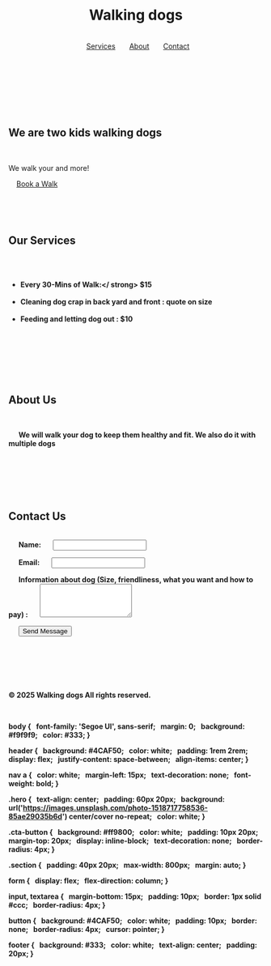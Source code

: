 <!DOCTYPE html>
<html lang="en">
<head>
  <meta charset="UTF-8" />
  <meta name="viewport" content="width=device-width, initial-scale=1" />
  <title>Paws & Walks</title>
  <link rel="stylesheet" href="style.css" />
</head>
<body>
  <header>
    <h1>Walking dogs</h1>
    <nav>
      <a href="#services">Services</a>
      <a href="#about">About</a>
      <a href="#contact">Contact</a>
    </nav>
  </header>

  <section class="hero">
    <h2>We are two kids walking dogs</h2>
    <p>We walk your and more!</p>
    <a href="#contact" class="cta-button">Book a Walk</a>
  </section>

  <section id="services" class="section">
    <h2>Our Services</h2>
    <ul>
      <li><strong>Every 30-Mins of Walk:</ strong> $15</li>
      <li><strong>Cleaning dog crap in back yard and front :</strong> quote on size </li>
      <li><strong>Feeding and letting dog out :</strong> $10 </li>
    </ul>
  </section>

  <section id="about" class="section">
    <h2>About Us</h2>
    <p>
      We will walk your dog to keep them healthy and fit. We also do it with multiple dogs
    </p>
  </section>

  <section id="contact" class="section">
    <h2>Contact Us</h2>
    <form>
      <label for="name">Name:</label>
      <input type="text" id="name" required />

      <label for="email">Email:</label>
      <input type="email" id="email" required />

      <label for="message">Information about dog (Size, friendliness, what you want and how to pay) :</label>
      <textarea id="message" rows="4" required></textarea>

      <button type="submit">Send Message</button>
    </form>
  </section>

  <footer>
    <p>&copy; 2025 Walking dogs All rights reserved.</p>
  </footer>
</body>
</html>

body {
  font-family: 'Segoe UI', sans-serif;
  margin: 0;
  background: #f9f9f9;
  color: #333;
}

header {
  background: #4CAF50;
  color: white;
  padding: 1rem 2rem;
  display: flex;
  justify-content: space-between;
  align-items: center;
}

nav a {
  color: white;
  margin-left: 15px;
  text-decoration: none;
  font-weight: bold;
}

.hero {
  text-align: center;
  padding: 60px 20px;
  background: url('https://images.unsplash.com/photo-1518717758536-85ae29035b6d') center/cover no-repeat;
  color: white;
}

.cta-button {
  background: #ff9800;
  color: white;
  padding: 10px 20px;
  margin-top: 20px;
  display: inline-block;
  text-decoration: none;
  border-radius: 4px;
}

.section {
  padding: 40px 20px;
  max-width: 800px;
  margin: auto;
}

form {
  display: flex;
  flex-direction: column;
}

input, textarea {
  margin-bottom: 15px;
  padding: 10px;
  border: 1px solid #ccc;
  border-radius: 4px;
}

button {
  background: #4CAF50;
  color: white;
  padding: 10px;
  border: none;
  border-radius: 4px;
  cursor: pointer;
}

footer {
  background: #333;
  color: white;
  text-align: center;
  padding: 20px;
}
